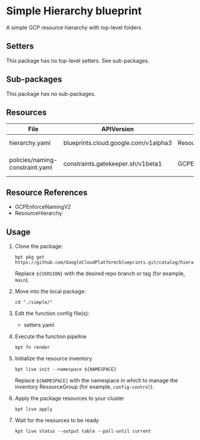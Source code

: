 <!-- BEGINNING OF PRE-COMMIT-BLUEPRINT DOCS HOOK:TITLE -->
# Simple Hierarchy blueprint


<!-- END OF PRE-COMMIT-BLUEPRINT DOCS HOOK:TITLE -->
<!-- BEGINNING OF PRE-COMMIT-BLUEPRINT DOCS HOOK:BODY -->
A simple GCP resource hierarchy with top-level folders

## Setters

This package has no top-level setters. See sub-packages.

## Sub-packages

This package has no sub-packages.

## Resources

|              File               |              APIVersion              |        Kind        |         Name         | Namespace |
|---------------------------------|--------------------------------------|--------------------|----------------------|-----------|
| hierarchy.yaml                  | blueprints.cloud.google.com/v1alpha3 | ResourceHierarchy  | root-hierarchy       | hierarchy |
| policies/naming-constraint.yaml | constraints.gatekeeper.sh/v1beta1    | GCPEnforceNamingV2 | enforce-folder-names |           |

## Resource References

- GCPEnforceNamingV2
- ResourceHierarchy

## Usage

1.  Clone the package:
    ```shell
    kpt pkg get https://github.com/GoogleCloudPlatform/blueprints.git/catalog/hierarchy/simple@${VERSION}
    ```
    Replace `${VERSION}` with the desired repo branch or tag
    (for example, `main`).

1.  Move into the local package:
    ```shell
    cd "./simple/"
    ```

1.  Edit the function config file(s):
    - setters.yaml

1.  Execute the function pipeline
    ```shell
    kpt fn render
    ```

1.  Initialize the resource inventory
    ```shell
    kpt live init --namespace ${NAMESPACE}
    ```
    Replace `${NAMESPACE}` with the namespace in which to manage
    the inventory ResourceGroup (for example, `config-control`).

1.  Apply the package resources to your cluster
    ```shell
    kpt live apply
    ```

1.  Wait for the resources to be ready
    ```shell
    kpt live status --output table --poll-until current
    ```

<!-- END OF PRE-COMMIT-BLUEPRINT DOCS HOOK:BODY -->
